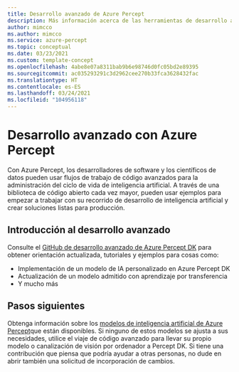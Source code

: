 ```yaml
---
title: Desarrollo avanzado de Azure Percept
description: Más información acerca de las herramientas de desarrollo avanzado en Azure Percept
author: mimcco
ms.author: mimcco
ms.service: azure-percept
ms.topic: conceptual
ms.date: 03/23/2021
ms.custom: template-concept
ms.openlocfilehash: 4abe8e07a8311bab9b6e98746d0fc05bd2e89395
ms.sourcegitcommit: ac035293291c3d2962cee270b33fca3628432fac
ms.translationtype: HT
ms.contentlocale: es-ES
ms.lasthandoff: 03/24/2021
ms.locfileid: "104956118"
---
```

# <a name="advanced-development-with-azure-percept"></a>Desarrollo avanzado con Azure Percept

Con Azure Percept, los desarrolladores de software y los científicos de datos pueden usar flujos de trabajo de código avanzados para la administración del ciclo de vida de inteligencia artificial. A través de una biblioteca de código abierto cada vez mayor, pueden usar ejemplos para empezar a trabajar con su recorrido de desarrollo de inteligencia artificial y crear soluciones listas para producción.

## <a name="get-started-with-advanced-development"></a>Introducción al desarrollo avanzado

Consulte el [GitHub de desarrollo avanzado de Azure Percept DK](https://github.com/microsoft/azure-percept-advanced-development) para obtener orientación actualizada, tutoriales y ejemplos para cosas como:

- Implementación de un modelo de IA personalizado en Azure Percept DK
- Actualización de un modelo admitido con aprendizaje por transferencia
- Y mucho más

## <a name="next-steps"></a>Pasos siguientes

Obtenga información sobre los [modelos de inteligencia artificial de Azure Percept](./overview-ai-models.md)que están disponibles. Si ninguno de estos modelos se ajusta a sus necesidades, utilice el viaje de código avanzado para llevar su propio modelo o canalización de visión por ordenador a Percept DK. Si tiene una contribución que piensa que podría ayudar a otras personas, no dude en abrir también una solicitud de incorporación de cambios.